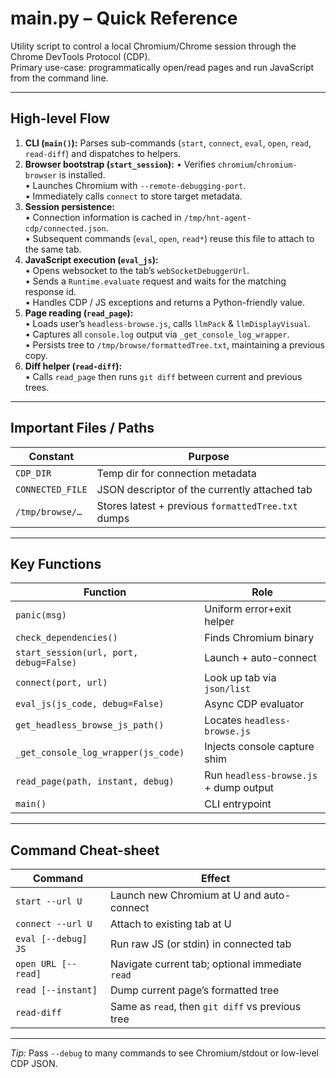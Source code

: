 # main.py – Quick Reference

Utility script to control a local Chromium/Chrome session through the Chrome DevTools Protocol (CDP).  
Primary use-case: programmatically open/read pages and run JavaScript from the command line.

---

## High-level Flow

1. **CLI (`main()`):** Parses sub-commands (`start`, `connect`, `eval`, `open`, `read`, `read-diff`) and dispatches to helpers.
2. **Browser bootstrap (`start_session`):**
   • Verifies `chromium`/`chromium-browser` is installed.  
   • Launches Chromium with `--remote-debugging-port`.  
   • Immediately calls `connect` to store target metadata.
3. **Session persistence:**  
   • Connection information is cached in `/tmp/hnt-agent-cdp/connected.json`.  
   • Subsequent commands (`eval`, `open`, `read*`) reuse this file to attach to the same tab.
4. **JavaScript execution (`eval_js`):**  
   • Opens websocket to the tab’s `webSocketDebuggerUrl`.  
   • Sends a `Runtime.evaluate` request and waits for the matching response id.  
   • Handles CDP / JS exceptions and returns a Python-friendly value.
5. **Page reading (`read_page`):**  
   • Loads user’s `headless-browse.js`, calls `llmPack` & `llmDisplayVisual`.  
   • Captures all `console.log` output via `_get_console_log_wrapper`.  
   • Persists tree to `/tmp/browse/formattedTree.txt`, maintaining a previous copy.
6. **Diff helper (`read-diff`):**  
   • Calls `read_page` then runs `git diff` between current and previous trees.

---

## Important Files / Paths

Constant | Purpose
---------|--------
`CDP_DIR`            | Temp dir for connection metadata
`CONNECTED_FILE`     | JSON descriptor of the currently attached tab
`/tmp/browse/…`      | Stores latest + previous `formattedTree.txt` dumps

---

## Key Functions

Function | Role
---------|-----
`panic(msg)`                              | Uniform error+exit helper
`check_dependencies()`                    | Finds Chromium binary
`start_session(url, port, debug=False)`   | Launch + auto-connect
`connect(port, url)`                      | Look up tab via `json/list`
`eval_js(js_code, debug=False)`           | Async CDP evaluator
`get_headless_browse_js_path()`           | Locates `headless-browse.js`
`_get_console_log_wrapper(js_code)`       | Injects console capture shim
`read_page(path, instant, debug)`         | Run `headless-browse.js` + dump output
`main()`                                  | CLI entrypoint

---

## Command Cheat-sheet

Command                | Effect
-----------------------|---------------------------------------------------------
`start --url U`        | Launch new Chromium at U and auto-connect
`connect --url U`      | Attach to existing tab at U
`eval [--debug] JS`    | Run raw JS (or stdin) in connected tab
`open URL [--read]`    | Navigate current tab; optional immediate `read`
`read [--instant]`     | Dump current page’s formatted tree
`read-diff`            | Same as `read`, then `git diff` vs previous tree

---

*Tip:* Pass `--debug` to many commands to see Chromium/stdout or low-level CDP JSON.